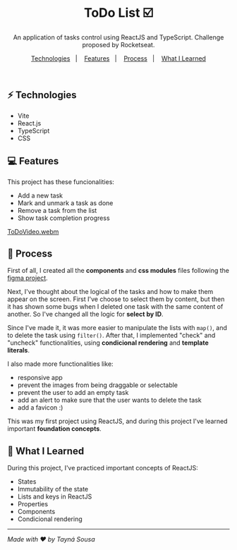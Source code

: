 <h1 align="center"> ToDo List ☑️</h1>

<p align="center">
An application of tasks control using ReactJS and TypeScript. Challenge proposed by Rocketseat.
</p>

<p align="center">
  <a href="#-technologies">Technologies</a>&nbsp;&nbsp;&nbsp;|&nbsp;&nbsp;&nbsp;
  <a href="#-features">Features</a>&nbsp;&nbsp;&nbsp;|&nbsp;&nbsp;&nbsp;
  <a href="#-process">Process</a>&nbsp;&nbsp;&nbsp;|&nbsp;&nbsp;&nbsp;
  <a href="#-what-i-learned">What I Learned</a>
</p>

<br>

## ⚡ Technologies

- Vite
- React.js
- TypeScript
- CSS

## 💻 Features

This project has these funcionalities:

- Add a new task
- Mark and unmark a task as done
- Remove a task from the list
- Show task completion progress

[ToDoVideo.webm](https://github.com/tayna-so/ToDo-List/assets/50917624/7b9d8e00-e441-43ab-a90c-2553f9dc5e30)

## 🚀 Process

First of all, I created all the **components** and **css modules** files following the [figma project](https://www.figma.com/file/0n0zDN7zbzhRbaEO74Xesx/ToDo-List/duplicate).

Next, I've thought about the logical of the tasks and how to make them appear on the screen. First I've choose to select them by content, but then it has shown some bugs when I deleted one task with the same content of another. So I've changed all the logic for **select by ID**.

Since I've made it, it was more easier to manipulate the lists with `map()`, and to delete the task using `filter()`. After that, I implemented "check" and "uncheck" functionalities, using **condicional rendering** and **template literals**.

I also made more functionalities like:
  - responsive app
  - prevent the images from being draggable or selectable
  - prevent the user to add an empty task
  - add an alert to make sure that the user wants to delete the task
  - add a favicon :)

This was my first project using ReactJS, and during this project I've learned important **foundation concepts**.

## 🔖 What I Learned

During this project, I've practiced important concepts of ReactJS:

- States
- Immutability of the state
- Lists and keys in ReactJS
- Properties
- Components
- Condicional rendering

---

*Made with ♥ by Tayná Sousa*
